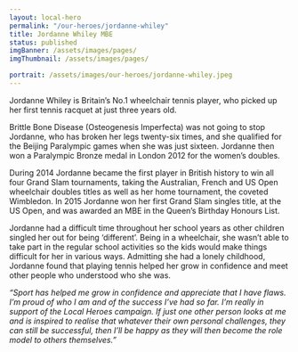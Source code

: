 ```yaml
---
layout: local-hero
permalink: "/our-heroes/jordanne-whiley"
title: Jordanne Whiley MBE
status: published
imgBanner: /assets/images/pages/
imgThumbnail: /assets/images/pages/

portrait: /assets/images/our-heroes/jordanne-whiley.jpeg
---
```


Jordanne Whiley is Britain’s No.1 wheelchair tennis player, who picked up her first tennis racquet at just three years old.

Brittle Bone Disease (Osteogenesis Imperfecta) was not going to stop Jordanne, who has broken her legs twenty-six times, and she qualified for the Beijing Paralympic games when she was just sixteen.  Jordanne then won a Paralympic Bronze medal in London 2012 for the women’s doubles.

During 2014 Jordanne became the first player in British history to win all four Grand Slam tournaments, taking the Australian, French and US Open wheelchair doubles titles as well as her home tournament, the coveted Wimbledon.   In 2015 Jordanne won her first Grand Slam singles title, at the US Open, and was awarded an MBE in the Queen’s Birthday Honours List.

Jordanne had a difficult time throughout her school years as other children singled her out for being ‘different’.  Being in a wheelchair, she wasn’t able to take part in the regular school activities so the kids would make things difficult for her in various ways.  Admitting she had a lonely childhood, Jordanne found that playing tennis helped her grow in confidence and meet other people who understood who she was.

*“Sport has helped me grow in confidence and appreciate that I have flaws.  I’m proud of who I am and of the success I’ve had so far.  I’m really in support of the Local Heroes campaign.  If just one other person looks at me and is inspired to realise that whatever their own personal challenges, they can still be successful, then I’ll be happy as they will then become the role model to others themselves.”*
